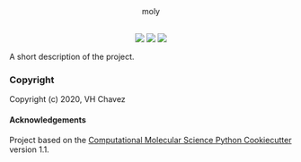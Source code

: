 <center> moly </center>


<p align="center">
<br>
<!--
<img src="docs/media/logo_vertical.png" alt="Blobs" height=300> <br><br>
-->
<a href="https://travis-ci.com/VHChavez/molely"><img src="https://travis-ci.com/VHChavez/molely.svg?branch=master" /></a>  
<a href="https://lgtm.com/projects/g/VHchavez/molely/context:python"><img src="https://img.shields.io/lgtm/grade/python/g/VHchavez/molely.svg?logo=lgtm&logoWidth=18" /></a>  
<a href="https://opensource.org/licenses/BSD-3-Clause"><img src="https://img.shields.io/badge/License-BSD%203--Clause-blue.svg" /></a>
<br>
</p>





[//]: # (Badges)

<!---
[![codecov](https://codecov.io/gh/REPLACE_WITH_OWNER_ACCOUNT/molely/branch/master/graph/badge.svg)](https://codecov.io/gh/REPLACE_WITH_OWNER_ACCOUNT/molely/branch/master)
-->


A short description of the project.

### Copyright

Copyright (c) 2020, VH Chavez


#### Acknowledgements
 
Project based on the 
[Computational Molecular Science Python Cookiecutter](https://github.com/molssi/cookiecutter-cms) version 1.1.
